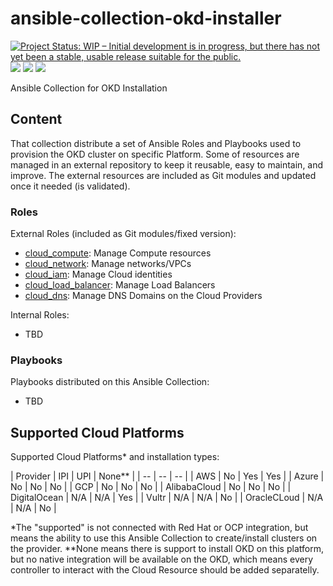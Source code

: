 # ansible-collection-okd-installer

[![Project Status: WIP – Initial development is in progress, but there has not yet been a stable, usable release suitable for the public.](https://www.repostatus.org/badges/latest/wip.svg)](https://www.repostatus.org/#wip)
![](https://github.com/mtulio/ansible-role-cloud-dns/actions/workflows/release.yml/badge.svg)
![](https://github.com/mtulio/ansible-role-cloud-dns/actions/workflows/ci.yml/badge.svg?branch=main)
![](https://img.shields.io/ansible/role/59600)


Ansible Collection for OKD Installation

## Content

That collection distribute a set of Ansible Roles and Playbooks used to provision the OKD cluster on specific Platform. Some of resources are managed in an external repository to keep it reusable, easy to maintain, and improve. The external resources are included as Git modules and updated once it needed (is validated).

### Roles

External Roles (included as Git modules/fixed version):

- [cloud_compute](https://github.com/mtulio/ansible-role-cloud-compute): Manage Compute resources
- [cloud_network](https://github.com/mtulio/ansible-role-cloud-compute): Manage networks/VPCs
- [cloud_iam](https://github.com/mtulio/ansible-role-cloud-compute): Manage Cloud identities
- [cloud_load_balancer](https://github.com/mtulio/ansible-role-cloud-compute): Manage Load Balancers
- [cloud_dns](https://github.com/mtulio/ansible-role-cloud-dns): Manage DNS Domains on the Cloud Providers

Internal Roles:

- TBD

### Playbooks

Playbooks distributed on this Ansible Collection:

- TBD

## Supported Cloud Platforms

Supported Cloud Platforms* and installation types:

| Provider | IPI | UPI | None** |
| -- | -- | -- |
| AWS | No | Yes | Yes |
| Azure | No | No | No |
| GCP | No | No | No |
| AlibabaCloud | No | No | No |
| DigitalOcean | N/A | N/A | Yes |
| Vultr | N/A | N/A | No |
| OracleCLoud | N/A | N/A | No |


*The "supported" is not connected with Red Hat or OCP integration, but means the ability to use this Ansible Collection to create/install clusters on the provider.
**None means there is support to install OKD on this platform, but no native integration will be available on the OKD, which means every controller to interact with the Cloud Resource should be added separatelly.
